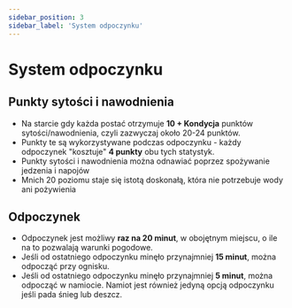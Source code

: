 ```yaml
---
sidebar_position: 3
sidebar_label: 'System odpoczynku'
---
```



# System odpoczynku

## Punkty sytości i nawodnienia

- Na starcie gdy każda postać otrzymuje **10 + Kondycja** punktów sytości/nawodnienia, czyli zazwyczaj około 20-24 punktów.
- Punkty te są wykorzystywane podczas odpoczynku - każdy odpoczynek "kosztuje" **4 punkty** obu tych statystyk.
- Punkty sytości i nawodnienia można odnawiać poprzez spożywanie jedzenia i napojów
- Mnich 20 poziomu staje się istotą doskonałą, która nie potrzebuje wody ani pożywienia

## Odpoczynek

- Odpoczynek jest możliwy **raz na 20 minut**, w obojętnym miejscu, o ile na to pozwalają warunki pogodowe.
- Jeśli od ostatniego odpoczynku minęło przynajmniej **15 minut**, można odpocząć przy ognisku.
- Jeśli od ostatniego odpoczynku minęło przynajmniej **5 minut**, można odpocząć w namiocie. Namiot jest również jedyną opcją odpoczynku jeśli pada śnieg lub deszcz.